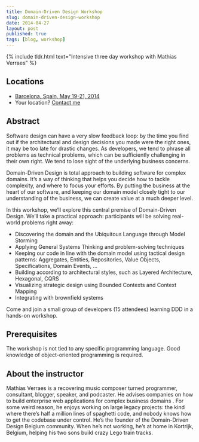 ```yaml
---
title: Domain-Driven Design Workshop
slug: domain-driven-design-workshop
date: 2014-04-27
layout: post
published: true
tags: [blog, workshop]
---
```


{% include tldr.html text="Intensive three day workshop with Mathias Verraes" %}


## Locations

- [Barcelona, Spain, May 19-21, 2014](https://www.eventbrite.com/e/ddd-workshop-barcelona-tickets-11279853345)
- Your location? [Contact me](http://verraes.net/#contact)

## Abstract

Software design can have a very slow feedback loop: by the time you find out if the architectural and design decisions you made were the right ones, it may be too late for drastic changes. As developers, we tend to phrase all problems as technical problems, which can be sufficiently challenging in their own right. We tend to lose sight of the underlying business concerns.

Domain-Driven Design is total approach to building software for complex domains. It’s a way of thinking that helps you decide how to tackle complexity, and where to focus your efforts. By putting the business at the heart of our software, and keeping our domain model closely tight to our understanding of the business, we can create value at a much deeper level.

In this workshop, we’ll explore this central premise of Domain-Driven Design. We’ll take a practical approach: participants will be solving real-world problems right away:

- Discovering the domain and the Ubiquitous Language through Model Storming
- Applying General Systems Thinking and problem-solving techniques
- Keeping our code in line with the domain model using tactical design patterns: Aggregates, Entities, Repositories, Value Objects, Specifications, Domain Events, ...
- Building according to architectural styles, such as Layered Architecture, Hexagonal, CQRS
- Visualizing strategic design using Bounded Contexts and Context Mapping
- Integrating with brownfield systems

Come and join a small group of developers (15 attendees) learning DDD in a hands-on workshop.

## Prerequisites

The workshop is not tied to any specific programming language. Good knowledge of object-oriented programming is required.

## About the instructor

Mathias Verraes is a recovering music composer turned programmer, consultant, blogger, speaker, and podcaster. He advises companies on how to build enterprise web applications for complex business domains . For some weird reason, he enjoys working on large legacy projects: the kind where there’s half a million lines of spaghetti code, and nobody knows how to get the codebase under control. He’s the founder of the Domain-Driven Design Belgium community. When he’s not working, he’s at home in Kortrijk, Belgium, helping his two sons build crazy Lego train tracks.